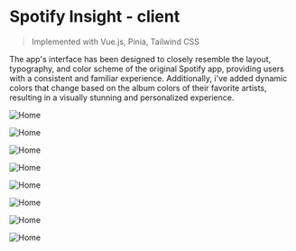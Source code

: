 # **Spotify Insight - client**
> Implemented with Vue.js, Pinia, Tailwind CSS

The app's interface has been designed to closely resemble the layout, typography, and color scheme of the original Spotify app, providing users with a consistent and familiar experience. Additionally, i've added dynamic colors that change based on the album colors of their favorite artists, resulting in a visually stunning and personalized experience.
 
![Home](https://cdn.discordapp.com/attachments/976641651772620807/1088658549724418211/image_2023-03-24_09-40-22.png)


![Home](https://cdn.discordapp.com/attachments/976641651772620807/1088658549342748692/image_2023-03-24_09-44-28.png)


![Home](https://cdn.discordapp.com/attachments/976641651772620807/1088658547941838919/image_2023-03-24_09-50-10.png)


![Home](https://cdn.discordapp.com/attachments/976641651772620807/1088658548260622398/image_2023-03-24_09-42-09.png)

![Home](https://cdn.discordapp.com/attachments/976641651772620807/1088658548533248132/image_2023-03-24_09-43-10.png)

![Home](https://cdn.discordapp.com/attachments/976641651772620807/1088658548831031378/image_2023-03-24_09-43-33.png)


![Home](https://cdn.discordapp.com/attachments/976641651772620807/1088658549065928745/image_2023-03-24_09-44-02.png)


![Home](https://cdn.discordapp.com/attachments/976641651772620807/1088659548820221982/image.png)